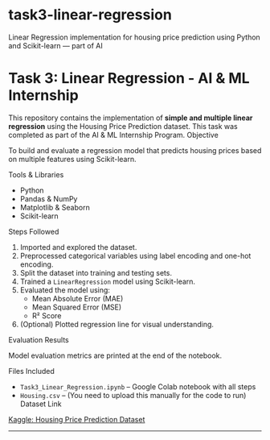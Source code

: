 # task3-linear-regression
Linear Regression implementation for housing price prediction using Python and Scikit-learn — part of AI
# Task 3: Linear Regression - AI & ML Internship

This repository contains the implementation of **simple and multiple linear regression** using the Housing Price Prediction dataset. This task was completed as part of the AI & ML Internship Program.
 Objective

To build and evaluate a regression model that predicts housing prices based on multiple features using Scikit-learn.

 Tools & Libraries

- Python
- Pandas & NumPy
- Matplotlib & Seaborn
- Scikit-learn

 Steps Followed

1. Imported and explored the dataset.
2. Preprocessed categorical variables using label encoding and one-hot encoding.
3. Split the dataset into training and testing sets.
4. Trained a `LinearRegression` model using Scikit-learn.
5. Evaluated the model using:
   - Mean Absolute Error (MAE)
   - Mean Squared Error (MSE)
   - R² Score
6. (Optional) Plotted regression line for visual understanding.

Evaluation Results

Model evaluation metrics are printed at the end of the notebook.

 Files Included

- `Task3_Linear_Regression.ipynb` – Google Colab notebook with all steps
- `Housing.csv` – (You need to upload this manually for the code to run)
 Dataset Link

[Kaggle: Housing Price Prediction Dataset](https://www.kaggle.com/datasets/harishkumardatalab/housing-price-prediction)

---

